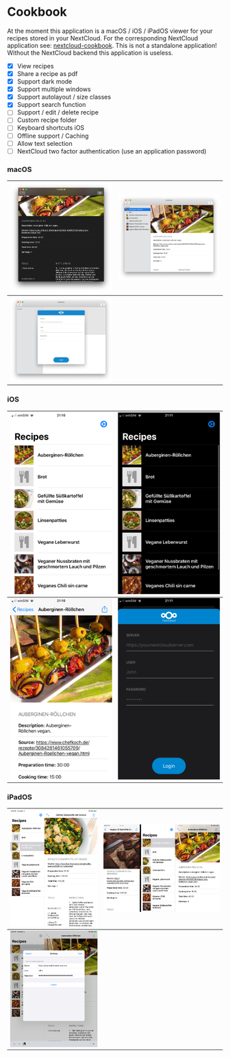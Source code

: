 # Cookbook 

At the moment this application is a macOS / iOS / iPadOS viewer for your recipes stored in your NextCloud. For the corresponding NextCloud application see: [nextcloud-cookbook](https://github.com/mrzapp/nextcloud-cookbook). This is not a standalone application! Without the NextCloud backend this application is useless.

- [x] View recipes    
- [x] Share a recipe as pdf  
- [x] Support dark mode    
- [x] Support multiple windows    
- [x] Support autolayout / size classes  
- [x] Support search function    
- [ ] Support / edit / delete recipe    
- [ ] Custom recipe folder    
- [ ] Keyboard shortcuts iOS    
- [ ] Offline support / Caching   
- [ ] Allow text selection
- [ ] NextCloud two factor authentication (use an application password) 

### macOS


| ![](Screenshots/mac_dark.png) | ![](Screenshots/mac_light.png) |
|---|---|
| ![](Screenshots/mac_login.png)  |   |


### iOS

| ![](Screenshots/iPhone_recipes.png) | ![](Screenshots/iPhone_recipes_dark.png) |
|---|---|
|![](Screenshots/iPhone_recipe_detail.png) | ![](Screenshots/iPhone_login_dark.png) |

### iPadOS

| ![](Screenshots/ipad_light.png) | ![](Screenshots/ipad_multiwindow_light.png) |
|---|---|
|![](Screenshots/ipad_settings_light.png) | |
